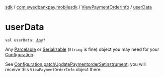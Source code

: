 [sdk](../../index.md) / [com.swedbankpay.mobilesdk](../index.md) / [ViewPaymentOrderInfo](index.md) / [userData](./user-data.md)

# userData

`val userData: `[`Any`](https://kotlinlang.org/api/latest/jvm/stdlib/kotlin/-any/index.html)`?`

Any [Parcelable](https://developer.android.com/reference/android/os/Parcelable.html) or [Serializable](https://docs.oracle.com/javase/6/docs/api/java/io/Serializable.html) (`String` is fine) object you may need
for your [Configuration](../-configuration/index.md).

See [Configuration.patchUpdatePaymentorderSetinstrument](#); you will receive this
`ViewPaymentOrderInfo` object there.

